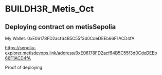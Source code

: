 # BUILDH3R_Metis_Oct

## Deploying contract on metisSepolia

My Wallet: 0xE06178FD2acf64B5C55f3d0CdeDEEb66F1ACD4fA

https://sepolia-explorer.metisdevops.link/address/0xE06178FD2acf64B5C55f3d0CdeDEEb66F1ACD4fA

Proof of deploying


